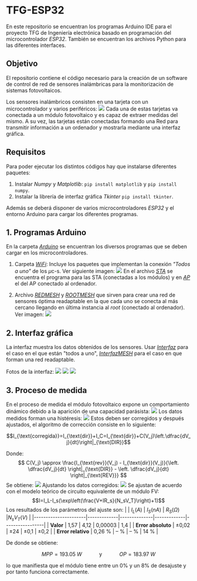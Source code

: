 # TFG-ESP32
En este repositorio se encuentran los programas Arduino IDE para el proyecto TFG de Ingeniería electrónica basado en programación del microcontrolador *ESP32*. También se encuentran los archivos Python para las diferentes interfaces.

## Objetivo
El repositorio contiene el código necesario para la creación de un software de control de red de sensores inalámbricas para la monitorización de sistemas fotovoltaicos.

Los sensores inalámbricos consisten en una tarjeta con un microcontrolador y varios periféricos:
![](./Fotos/fotoplaca.jpeg.png)
Cada una de estas tarjetas va conectada a un módulo fotovoltaico y es capaz de extraer medidas del mismo. A su vez, las tarjetas están conectadas formando una Red para transmitir información a un ordenador y mostrarla mediante una interfaz gráfica.
## Requisitos
Para poder ejecutar los distintos códigos hay que instalarse diferentes paquetes:
1. Instalar *Numpy* y *Matplotlib*: `pip install matplotlib` y `pip install numpy`.
1. Instalar la librería de interfaz gráfica *Tkinter* `pip install tkinter`.

Además se deberá disponer de varios microcontroladores *ESP32* y el entorno Arduino para cargar los diferentes programas.

## 1. Programas Arduino
En la carpeta  *[Arduino](./Arduino/)* se encuentran los diversos programas que se deben cargar en los microcontroladores.
1. Carpeta *[WiFi](./Arduino/WIFI/)*: Incluye los paquetes que implementan la conexión *"Todos a uno"* de los $\mu$c-s. Ver siguiente imagen:
![](./Fotos/Red.png)
En el archivo *[STA](./Arduino/wifi2/STAserver/STAserver.ino)* se encuentra el programa para las STA (conectadas a los módulos) y en *[AP](./Arduino/wifi2/APserver/APserver.ino)* el del AP conectado al ordenador.

2. Archivo *[REDMESH](./Arduino/REDMESH/REDMESH.ino)* y *[ROOTMESH](./Arduino/ROOTMESH/ROOTMESH.ino)* que sirven para crear una red de sensores óptima readaptable en la que cada uno se conecta al más cercano llegando en última instancia al *root* (conectado al ordenador). Ver imagen:
![](./Fotos/RedMESH.png)

## 2. Interfaz gráfica
La interfaz muestra los datos obtenidos de los sensores. Usar *[Interfaz](./Interfaz/Interfaz1.py)* para el caso en el que están "todos a uno", *[InterfazMESH](./Interfaz/InterfazMESH.py)* para el caso en que forman una red readaptable.

Fotos de la interfaz:
![](./Fotos/Parquesolar.png)
![](./Fotos/parqueajuste.png)
![](./Fotos/parquemontecarlo.png)

## 3. Proceso de medida
En el proceso de medida el módulo fotovoltaico expone un comportamiento dinámico debido a la aparición de una capacidad parásista:
![](./Fotos/CircuitoC.png)
Los datos medidos forman una histéresis:
![](./Fotos/histeresis.gif)
Estos deben ser corregidos y después ajustados, el algoritmo de corrección consiste en lo siguiente:

$$I_{\text{corregida}}=I_{\text{dir}}+I_C=I_{\text{dir}}+C(V_j)\left.\dfrac{dV_j}{dt}\right|_{\text{DIR}}$$

Donde:
$$
C(V_j) \approx \frac{I_{\text{rev}}(V_j) - I_{\text{dir}}(V_j)}{\left. \dfrac{dV_j}{dt} \right|_{\text{DIR}} - \left. \dfrac{dV_j}{dt} \right|_{\text{REV}}}
$$
Se obtiene:
![](./Fotos/Correccion.png)
Ajustando los datos corregidos:
![](./Fotos/ajuste.png)
Se ajustan de acuerdo con el modelo teórico de circuito equivalente de un módulo FV:
$$I=I_L-I_s(\exp\left(\frac{V+IR_s}{N_sV_T}\right)+1)$$
Los resultados de los parámetros del ajuste son:
|                      | $I_L (A)$ | $I_S (nA)$ | $R_S(Ω)$ |$N_s V_T (V)$ |
|----------------------|-------------|--------------|-------------|-----------------|
| **Valor**            | 1,57        | 4,12         | 0,00003     | 1,4             |
| **Error absoluto**   | ±0,02       | ±24          | ±0,1        | ±0,2            |
| **Error relativo**   | 0,26 %      | – %          | – %         | 14 %            |

De donde se obtiene:

$$MPP=193.05\hspace{3pt}W  \hspace{3em}\text{y}\hspace{3em} OP=183.97 \hspace{3pt}W$$

lo que manifiesta que el módulo tiene entre un $0\%$ y un $8\%$ de desajuste y por tanto funciona correctamente.
